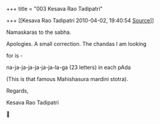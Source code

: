 +++
title = "003 Kesava Rao Tadipatri"

+++
[[Kesava Rao Tadipatri	2010-04-02, 19:40:54 [Source](https://groups.google.com/g/bvparishat/c/btliop57mrU)]]



Namaskaras to the sabha.



Apologies. A small correction. The chandas I am looking

for is -



na-ja-ja-ja-ja-ja-ja-la-ga (23 letters) in each pAda



(This is that famous Mahishasura mardini stotra).



Regards,

Kesava Rao Tadipatri



